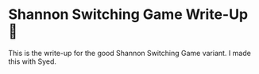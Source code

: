 # Shannon Switching Game Write-Up 👾
This is the write-up for the good Shannon Switching Game variant. I made this with Syed.
